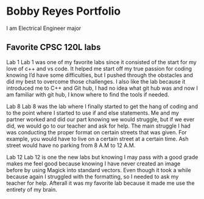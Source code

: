 # Bobby Reyes Portfolio

I am Electrical Engineer major 

## Favorite CPSC 120L labs 

Lab 1
Lab 1 was one of my favorite labs since it consisted of the start for my love of c++ and vs code. It helped me start off my true passion for coding knowing I’d have some difficulties, but I pushed through the obstacles and did my best to overcome those challenges. I also like the lab because it introduced me to C++ and Git hub, I had no idea what git hub was and now I am familiar with git hub, I know where to find the tools if needed.  

Lab 8
Lab 8 was the lab where I finally started to get the hang of coding and to the point where I started to use if and else statements. Me and my partner worked and did our part knowing we would struggle, but if we ever did, we would go to our teacher and ask for help. The main struggle I had was conducting the proper format on certain streets that was given. For example, you would have to live on a certain street at a certain time. Ash street would have no parking from 8 A.M to 12 A.M. 

Lab 12 
Lab 12 is one the new labs but knowing I may pass with a good grade makes me feel good because knowing I have never created an image before by using Magick into standard vectors. Even though it took a while because again I struggled with the formatting, so I needed to ask my teacher for help. Afterall it was my favorite lab because it made me use the entirety of my brain.  